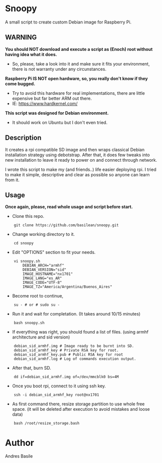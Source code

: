 # Snoopy
A small script to create custom Debian image for Raspberry Pi.

## WARNING
**You should NOT download and execute a script as (Enoch) root without having idea what it does.**
- So, please, take a look into it and make sure it fits your environment, there is not warranty under any circunstances.

**Raspberry Pi IS NOT open hardware, so, you really don't know if they come bugged.**
- Try to avoid this hardware for real implementations, there are little expensive but far better ARM out there.
- IE: https://www.hardkernel.com/

**This script was designed for Debian environment.**
- It should work on Ubuntu but I don't even tried.

## Description
It creates a rpi compatible SD image and then wraps classical Debian installation strategy using debotstrap.
After that, it does few tweaks into new installation to leave it ready to power on and connect through network.

I wrote this script to make my (and friends..) life easier deploying rpi.
I tried to make it simple, descriptive and clear as possible so anyone can learn from it.

## Usage
**Once again, please, read whole usage and script before start.**

- Clone this repo.
```
    git clone https://github.com/basilean/snoopy.git
```

- Change working directory to it.
```
    cd snoopy
```

- Edit "OPTIONS" section to fit your needs.
```
    vi snoopy.sh
        DEBIAN_ARCH="armhf"
        DEBIAN_VERSION="sid"
        IMAGE_HOSTNAME="nx1701"
        IMAGE_LANG="es_AR"
        IMAGE_CODE="UTF-8"
        IMAGE_TZ="America/Argentina/Buenos_Aires"
```

- Become root to continue,
```
    su - # or # sudo su -
```

- Run it and wait for completation.
(It takes around 10/15 minutes)
```
    bash snoopy.sh
```

- If everything was right, you should found a list of files.
(using armhf architecture and sid version)
```
    debian_sid_armhf.img # Image ready to be burnt into SD.
    debian_sid_armhf_key # Private RSA key for root.
    debian_sid_armhf_key.pub # Public RSA key for root
    debian_sid_armhf.log # Log of commands execution output.
```

- After that, burn SD.
```
    dd if=debian_sid_armhf.img of=/dev/mmcblk0 bs=4M
```

- Once you boot rpi, connect to it using ssh key.
```
    ssh -i debian_sid_armhf_key root@nx1701
```

- As first command there, resize storage partition to use whole free space.
(it will be deleted after execution to avoid mistakes and loose data)
```
    bash /root/resize_storage.bash
```

# Author
Andres Basile
